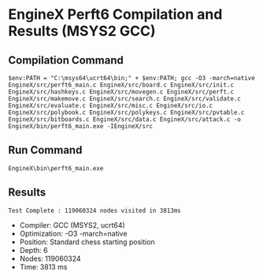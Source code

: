 # EngineX Perft6 Compilation and Results (MSYS2 GCC)

## Compilation Command
```
$env:PATH = "C:\msys64\ucrt64\bin;" + $env:PATH; gcc -O3 -march=native EngineX/src/perft6_main.c EngineX/src/board.c EngineX/src/init.c EngineX/src/hashkeys.c EngineX/src/movegen.c EngineX/src/perft.c EngineX/src/makemove.c EngineX/src/search.c EngineX/src/validate.c EngineX/src/evaluate.c EngineX/src/misc.c EngineX/src/io.c EngineX/src/polybook.c EngineX/src/polykeys.c EngineX/src/pvtable.c EngineX/src/bitboards.c EngineX/src/data.c EngineX/src/attack.c -o EngineX/bin/perft6_main.exe -IEngineX/src
```

## Run Command
```
EngineX\bin\perft6_main.exe
```

## Results
```
Test Complete : 119060324 nodes visited in 3813ms
```

- Compiler: GCC (MSYS2, ucrt64)
- Optimization: -O3 -march=native
- Position: Standard chess starting position
- Depth: 6
- Nodes: 119060324
- Time: 3813 ms
